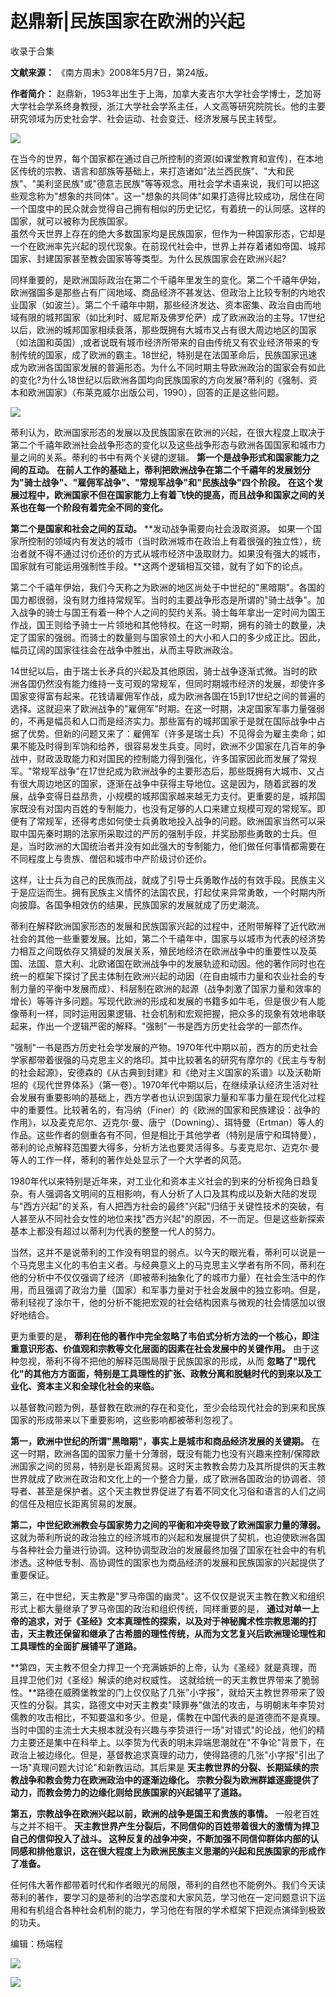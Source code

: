 # 赵鼎新|民族国家在欧洲的兴起


收录于合集

**文献来源：** 《南方周末》2008年5月7日，第24版。

 **作者简介：**
赵鼎新，1953年出生于上海，加拿大麦吉尔大学社会学博士，芝加哥大学社会学系终身教授，浙江大学社会学系主任，人文高等研究院院长。他的主要研究领域为历史社会学、社会运动、社会变迁、经济发展与民主转型。

![](/images/407/2.jpeg)

  

  

  

  
在当今的世界，每个国家都在通过自己所控制的资源(如课堂教育和宣传)，在本地区传统的宗教、语言和部族等基础上，来打造诸如"法兰西民族"、"大和民族"、"美利坚民族"或"德意志民族"等等观念。用社会学术语来说，我们可以把这些观念称为"想象的共同体"。这一"想象的共同体"如果打造得比较成功，居住在同一个国度中的民众就会觉得自己拥有相似的历史记忆，有着统一的认同感。这样的国家，就可以被称为民族国家。  
虽然今天世界上存在的绝大多数国家均是民族国家，但作为一种国家形态，它却是一个在欧洲率先兴起的现代现象。在前现代社会中，世界上并存着诸如帝国、城邦国家、封建国家甚至教会国家等等类型。为什么民族国家会在欧洲兴起?  

同样重要的，是欧洲国际政治在第二个千禧年里发生的变化。第二个千禧年伊始，欧洲强国多是那些占有广阔地域、商品经济不甚发达、但政治上比较专制的内地农业国家（如波兰）。第二个千禧年中期，那些经济发达、资本密集、政治自由而地域有限的城邦国家（如比利时、威尼斯及佛罗伦萨）成了欧洲政治的主导。17世纪以后，欧洲的城邦国家相续衰落，那些既拥有大城市又占有很大周边地区的国家（如法国和英国）,或者说既有城市经济所带来的自由传统又有农业经济带来的专制传统的国家，成了欧洲的霸主。18世纪，特别是在法国革命后，民族国家迅速成为欧洲各国国家发展的普遍形态。为什么不同时期主导欧洲政治的国家会有如此的变化?为什么18世纪以后欧洲各国均向民族国家的方向发展?蒂利的《强制、资本和欧洲国家》（布莱克威尔出版公司，1990），回答的正是这些问题。

  

![](/images/407/3.jpeg)

  

蒂利认为，欧洲国家形态的发展以及民族国家在欧洲的兴起，在很大程度上取决于第二个千禧年欧洲社会战争形态的变化以及这些战争形态与欧洲各国国家和城市力量之间的关系。蒂利的书中有两个关键的逻辑。
**第一个是战争形式和国家能力之间的互动。**
**在前人工作的基础上，蒂利把欧洲战争在第二个千禧年的发展划分为"骑士战争"、"雇佣军战争"、"常规军战争"和"民族战争"四个阶段。**
**在这个发展过程中，欧洲国家不但在国家能力上有着飞快的提高，而且战争和国家之间的关系也在每一个阶段有着完全不同的变化。**

  

 **第二个是国家和社会之间的互动。** **发动战争需要向社会汲取资源。
如果一个国家所控制的领域内有发达的城市（当时欧洲城市在政治上有着很强的独立性），统治者就不得不通过讨价还价的方式从城市经济中汲取财力。如果没有强大的城市，国家就有可能运用强制性手段。**这两个逻辑相互交错，就有了如下的论点。

  

第二个千禧年伊始，我们今天称之为欧洲的地区尚处于中世纪的"黑暗期"。各国的国力都很弱，没有财力维持常规军。当时的主要战争形态是所谓的"骑士战争"。加入战争的骑士与国王有着一种个人之间的契约关系。骑士每年拿出一定时间为国王作战，国王则给予骑士一片领地和其他特权。在这一时期，拥有的骑士的数量，决定了国家的强弱。而骑士的数量则与国家领土的大小和人口的多少成正比。因此，幅员辽阔的国家往往会在战争中胜出，从而主导欧洲政治。

  

14世纪以后，由于瑞士长矛兵的兴起及其他原因，骑士战争逐渐式微。当时的欧洲各国仍然没有能力维持一支可观的常规军，但同时期城市经济的发展，却使许多国家变得富有起来。花钱请雇佣军作战，成为欧洲各国在15到17世纪之间的普遍的选择。这就迎来了欧洲战争的"雇佣军"时期。在这一时期，决定国家军事力量强弱的，不再是幅员和人口而是经济实力。那些富有的城邦国家于是就在国际战争中占据了优势。但新的问题又来了：雇佣军（许多是瑞士兵）不见得会为雇主卖命；如果不能及时得到军饷和给养，很容易发生兵变。同时，欧洲不少国家在几百年的争战中，财政汲取能力和对国民的控制能力得到强化，许多国家因此而发展了常规军。"常规军战争"在17世纪成为欧洲战争的主要形态后，那些既拥有大城市、又占有很大周边地区的国家，逐渐在战争中获得主导地位。这是因为，随着武器的发展，战争变得日益昂贵，小规模的城邦国家越来越无力支付。更重要的是，城邦国家既没有对国内百姓的专制能力，也没有足够的人口来建立规模可观的常规军。即便有了常规军，还得考虑如何使士兵勇敢地投入战争的问题。欧洲国家当然可以采取中国先秦时期的法家所采取过的严厉的强制手段，并奖励那些勇敢的士兵。但是，当时欧洲的大国统治者并没有如此强大的专制能力，他们做任何事情都需要在不同程度上与贵族、僧侣和城市中产阶级讨价还价。

  

这样，让士兵为自己的民族而战，就成了引导士兵勇敢作战的有效手段。民族主义于是应运而生。拥有民族主义情怀的法国农民，打起仗来异常勇敢，一个时期内所向披靡。各国争相效仿的结果，民族国家的发展就成了历史潮流。

  

蒂利在解释欧洲国家形态的发展和民族国家兴起的过程中，还附带解释了近代欧洲社会的其他一些重要发展。比如，第二个千禧年中，国家与以城市为代表的经济势力相互之间既依存又猜疑的发展关系，殖民地经济在欧洲战争中的重要性以及英国、法国、意大利、北欧诸国在欧洲战争中的发展轨迹和动因。他的著作同时也在统一的框架下探讨了民主体制在欧洲兴起的动因（在自由城市力量和农业社会的专制力量的平衡中发展而成）、科层制在欧洲的起源（战争刺激了国家力量和效率的增长）等等许多问题。写现代欧洲的形成和发展的书籍多如牛毛，但是很少有人能像蒂利一样，同时运用因果逻辑、社会机制和宏观把握，把众多的现象有效地串联起来，作出一个逻辑严密的解释。"强制"一书是西方历史社会学的一部杰作。

  

"强制"一书是西方历史社会学发展的产物。1970年代中期以前，西方的历史社会学家都带着很强的马克思主义的烙印。其中比较著名的研究有摩尔的《民主与专制的社会起源》，安德森的《从古典到封建》和《绝对主义国家的系谱》以及沃勒斯坦的《现代世界体系》（第一卷）。1970年代中期以后，在继续承认经济生活对社会发展有重要影响的基础上，西方学者也认识到国家力量和军事力量在现代化过程中的重要性。比较著名的，有冯纳（Finer）的《欧洲的国家和民族建设：战争的作用》，以及麦克尼尔、迈克尔·曼、唐宁（Downing）、珥特曼（Ertman）等人的作品。这些作者的侧重各有不同，但是相比于其他学者（特别是唐宁和珥特曼），蒂利的论点解释范围要大得多，分析方法也要灵活得多。与麦克尼尔、迈克尔·曼等人的工作一样，蒂利的著作处处显示了一个大学者的风范。

  

1980年代以来特别是近年来，对工业化和资本主义社会的到来的分析视角日趋复杂。有人强调各文明间的互相影响，有人分析了人口及其构成以及新大陆的发现与"西方兴起"的关系，有人把西方社会的最终"兴起"归结于关键性技术的突破，有人甚至从不同社会女性的地位来找"西方兴起"的原因，不一而足。但是这些新探索基本上都没有超过以蒂利为代表的整整一代人的努力。

  

当然，这并不是说蒂利的工作没有明显的弱点。以今天的眼光看，蒂利可以说是一个马克思主义化的韦伯主义者。与经典意义上的马克思主义学者有所不同，蒂利在他的分析中不仅仅强调了经济（即被蒂利抽象化了的城市力量）在社会生活中的作用，而且强调了政治力量（国家）和军事力量对于社会发展中的独立影响。但是，蒂利轻视了涂尔干，他的分析不能把宏观的社会结构因素与微观的社会情感加以很好地结合。

  

更为重要的是， **蒂利在他的著作中完全忽略了韦伯式分析方法的一个核心，即注重意识形态、价值观和宗教等文化层面的因素在社会发展中的关键作用。**
由于这种忽视，蒂利不得不把他的解释范围局限于民族国家的形成，从而
**忽略了"现代化"的其他方方面面，特别是工具理性的扩张、政教分离和脱魅时代的到来以及工业化、资本主义和全球化社会的来临。**

  

以基督教问题为例，基督教在欧洲的存在和变化，至少会给现代社会的到来和民族国家的形成带来以下重要影响，这些影响都被蒂利忽视了。

  

 **第一，欧洲中世纪的所谓"黑暗期"，事实上是城市和商品经济发展的关键期。**
在这一时期，欧洲各国的国家力量十分薄弱，既没有能力也没有兴趣来控制/保障欧洲国家之间的贸易，特别是长距离贸易。这时天主教教会势力及其所提供的天主教世界就成了欧洲在政治和文化上的一个整合力量，成了欧洲各国政治的协调者、领导者、甚至是保护者。这个天主教世界促进了有着不同文化习俗和语言的人们之间的信任及相应长距离贸易的发展。

  

 **第二，中世纪欧洲教会与国家势力之间的平衡和冲突导致了欧洲国家力量的薄弱。**
这就为蒂利所说的政治独立的经济城市的兴起和发展提供了契机，也迫使欧洲各国与各种社会力量进行协调。这种协调型政治的发展最终加强了国家在社会中的有机渗透。这种低专制、高协调性的国家也为商品经济的发展和民族国家的兴起提供了重要保证。

  

第三，在中世纪，天主教是"罗马帝国的幽灵"。这不仅仅是说天主教在教义和组织形式上都大量继承了罗马帝国的政治和组织传统，同样重要的是，
**通过对单一上帝的追求，对于《圣经》文本真理性的探索，以及对于神秘魔术性宗教思潮的打击，天主教还保留和继承了古希腊的理性传统，从而为文艺复兴后欧洲理论理性和工具理性的全面扩展铺平了道路。**

  

 **第四，天主教不但全力捍卫一个充满嫉妒的上帝，认为《圣经》就是真理，而且捍卫他们对《圣经》解读的绝对权威性。
这就给统一的天主教世界带来了脆弱性。**路德在威腾堡教堂的门上仅仅贴了几张"小字报"，就给天主教世界带来了毁灭性的分裂。其实，路德文中对天主教卖"赎罪券"做法的攻击，与明朝末年李贽对儒教的攻击相比，不知要温和多少。但是，儒教在中国代表的是道德而不是真理。当时中国的主流士大夫根本就没有兴趣与李贽进行一场"对错式"的论战，他们的精力主要还是集中在科举上。以李贽为代表的明末异端思潮就在"不争论"背景下，在政治上被边缘化。但是，基督教追求真理的动力，使得路德的几张"小字报"引出了一场"真理问题大讨论"和新教运动。其后果是
**天主教世界的分裂、长期延续的宗教战争和教会势力在欧洲政治中的逐渐边缘化。**
**宗教分裂为欧洲群雄逐鹿提供了动力，而教会势力的边缘化则给民族国家的兴起铺平了道路。**

  

 **第五，宗教战争在欧洲兴起以前，欧洲的战争是国王和贵族的事情。** 一般老百姓与之并不相干。
**天主教世界产生分裂后，不同信仰的百姓带着很大的激情为捍卫自己的信仰投入了战斗。
这种反复的战争冲突，不断加强不同信仰群体内部的认同感和排他意识，这在很大程度上为欧洲民族主义思潮的兴起和民族国家的形成作了准备。**

  

任何伟大著作都带着时代和作者眼光的局限，蒂利的自然也不能例外。我们今天读蒂利的著作，要学习的是蒂利的治学态度和大家风范，学习他在一定问题意识下运用和有机组合各种社会机制的能力，学习他在有限的学术框架下把观点演绎到极致的功夫。

  

编辑：杨端程

  

  
![](/images/407/4.jpeg)

  

![](/images/407/5.jpeg)

  

